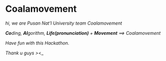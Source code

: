 # Coalamovement

_hi, we are Pusan Nat'l University team Coalamovement_

_**Co**ding, **Al**gorithm, **Life(pronunciation)** + **Movement** ==> Coalamovement_

_Have fun with this Hackathon._

_Thank u guys >_<_
